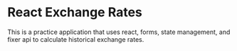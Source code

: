 # React Exchange Rates

This is a practice application that uses react, forms, state management, and fixer api to calculate historical exchange rates.
